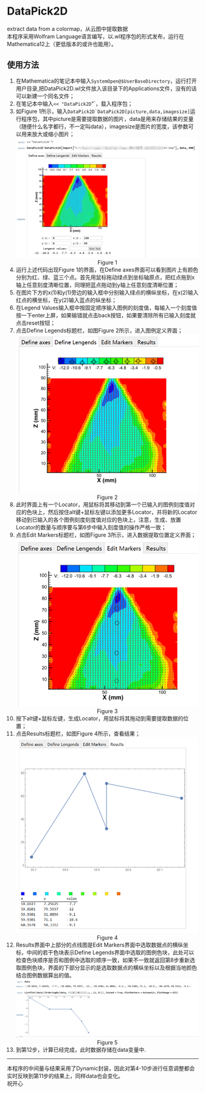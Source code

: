 # DataPick2D
extract data from a colormap，从云图中提取数据  
本程序采用Wolfram Language语言编写，以.wl程序包的形式发布，运行在Mathematica12上（更低版本的或许也能用）。  
##  使用方法
1. 在Mathematica的笔记本中输入`SystemOpen@$UserBaseDirectory`，运行打开用户目录,把DataPick2D.wl文件放入该目录下的Applications文件，没有的话可以新建一个同名文件；
2. 在笔记本中输入`<< "DataPick2D`"`，载入程序包；
3. 如Figure 1所示，输入```DataPick2D`DataPick2D[picture,data,imagesize]```运行程序包，其中picture是需要提取数据的图片，data是用来存储结果的变量（随便什么名字都行，不一定叫data），imagesize是图片的宽度，该参数可以用来放大或缩小图片；
![Figure 1](https://github.com/Pu240/DataPick2D/blob/main/tutorial_pictures/%E5%BE%AE%E4%BF%A1%E6%88%AA%E5%9B%BE_20220316112929.png)  
                                             <center> Figure 1</center>
4. 运行上述代码出现Figure 1的界面，在Define axes界面可以看到图片上有颜色分别为红、绿、蓝三个点。首先用鼠标拖动绿点到坐标轴原点，把红点拖到x轴上任意刻度清晰位置，同理把蓝点拖动到y轴上任意刻度清晰位置；
5. 在图片下方的x(1)和y(1)旁边的输入框中分别输入绿点的横纵坐标，在x(2)输入红点的横坐标，在y(2)输入蓝点的纵坐标；
6. 在Legend Values输入框中按固定顺序输入图例的刻度值，每输入一个刻度值按一下enter上屏，如果输错就点击back按钮，如果要清除所有已输入刻度就点击reset按钮；
7. 点击Define Legends标题栏，如图Figure 2所示，进入图例定义界面；
![Figure 2](https://github.com/Pu240/DataPick2D/blob/main/tutorial_pictures/%E5%BE%AE%E4%BF%A1%E6%88%AA%E5%9B%BE_20220316115815.png)  
                                              <center>Figure 2</center>  
8. 此时界面上有一个Locator，用鼠标将其移动到第一个已输入的图例刻度值对应的色块上，然后按住alt键+鼠标左键以添加更多Locator，并将新的Locator移动到已输入的各个图例刻度刻度值对应的色块上，注意，生成、放置Locator的数量与顺序要与第6步中输入刻度值的操作严格一致；
9.  点击Edit Markers标题栏，如图Figure 3所示，进入数据提取位置定义界面；  
![Figure 3](https://github.com/Pu240/DataPick2D/blob/main/tutorial_pictures/%E5%BE%AE%E4%BF%A1%E6%88%AA%E5%9B%BE_20220316120847.png)  
                                              <center>Figure 3</center>   
10.  按下alt键+鼠标左键，生成Locator，用鼠标将其拖动到需要提取数据的位置；
11.  点击Results标题栏，如图Figure 4所示，查看结果；
![Figure 4](https://github.com/Pu240/DataPick2D/blob/main/tutorial_pictures/%E5%BE%AE%E4%BF%A1%E6%88%AA%E5%9B%BE_20220316121413.png)  
                                              <center>Figure 4</center>  
12.  Results界面中上部分的点线图是Edit Markers界面中选取数据点的横纵坐标，中间的若干色块表示Define Legends界面中选取的图例色块，此处可以检查色块顺序是否和图例中选取的顺序一致，如果不一致就返回第8步重新选取图例色块，界面的下部分显示的是选取数据点的横纵坐标以及根据当地颜色结合图例数据算出的值。
![Figure 5](https://github.com/Pu240/DataPick2D/blob/main/tutorial_pictures/%E5%BE%AE%E4%BF%A1%E6%88%AA%E5%9B%BE_20220316122736.png)  
                                              <center>Figure 5</center>  
14.  到第12步，计算已经完成，此时数据存储在data变量中.
---
本程序的中间量与结果采用了Dynamic封装，因此对第4-10步进行任意调整都会实时反映到第11步的结果上，同样data也会变化。  
祝开心
